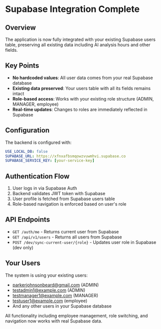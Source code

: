 # Supabase Integration Complete

## Overview
The application is now fully integrated with your existing Supabase users table, preserving all existing data including AI analysis hours and other fields.

## Key Points
- **No hardcoded values**: All user data comes from your real Supabase database
- **Existing data preserved**: Your users table with all its fields remains intact
- **Role-based access**: Works with your existing role structure (ADMIN, MANAGER, employee)
- **Real-time updates**: Changes to roles are immediately reflected in Supabase

## Configuration
The backend is configured with:
```yaml
USE_LOCAL_DB: false
SUPABASE_URL: https://xfnxafbsmqowzvuwmhvi.supabase.co
SUPABASE_SERVICE_KEY: [your-service-key]
```

## Authentication Flow
1. User logs in via Supabase Auth
2. Backend validates JWT token with Supabase
3. User profile is fetched from Supabase users table
4. Role-based navigation is enforced based on user's role

## API Endpoints
- `GET /auth/me` - Returns current user from Supabase
- `GET /api/v1/users` - Returns all users from Supabase
- `POST /dev/sync-current-user/{role}` - Updates user role in Supabase (dev only)

## Your Users
The system is using your existing users:
- parkerjohnsonbeard@gmail.com (ADMIN)
- testadmin1@example.com (ADMIN) 
- testmanager1@example.com (MANAGER)
- testuser1@example.com (employee)
- And any other users in your Supabase database

All functionality including employee management, role switching, and navigation now works with real Supabase data.